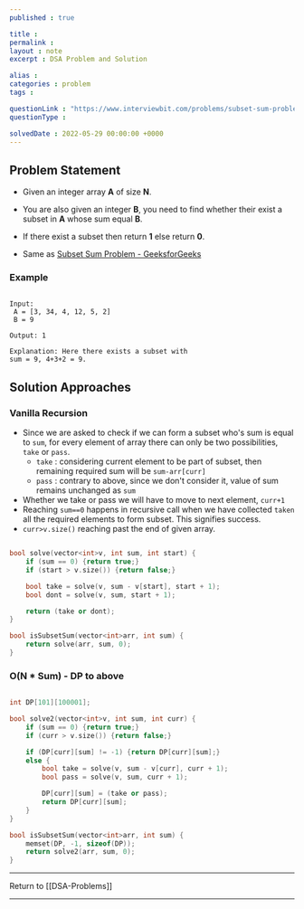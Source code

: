 ```yaml
---
published : true

title : 
permalink : 
layout : note
excerpt : DSA Problem and Solution

alias : 
categories : problem
tags : 

questionLink : "https://www.interviewbit.com/problems/subset-sum-problem/"
questionType : 

solvedDate : 2022-05-29 00:00:00 +0000
---
```


## Problem Statement

- Given an integer array **A** of size **N**.
- You are also given an integer **B**, you need to find whether their exist a subset in **A** whose sum equal **B**.
- If there exist a subset then return **1** else return **0**.

- Same as [Subset Sum Problem - GeeksforGeeks](https://practice.geeksforgeeks.org/problems/subset-sum-problem-1611555638/1/#)

### Example

```

Input:
 A = [3, 34, 4, 12, 5, 2]
 B = 9

Output: 1 

Explanation: Here there exists a subset with
sum = 9, 4+3+2 = 9.

```

## Solution Approaches

### Vanilla Recursion 

- Since we are asked to check if we can form a subset who's sum is equal to `sum`, for every element of array there can only be two possibilities, `take` or `pass`. 
	- `take` : considering current element to be part of subset, then remaining required sum will be `sum-arr[curr]`
	- `pass` : contrary to above, since we don't consider it, value of sum remains unchanged as `sum`
- Whether we take or pass we will have to move to next element, `curr+1`
- Reaching `sum==0` happens in recursive call when we have collected `taken` all the required elements to form subset. This signifies success.
- `curr>v.size()` reaching past the end of given array.


```cpp

bool solve(vector<int>v, int sum, int start) {
	if (sum == 0) {return true;}
	if (start > v.size()) {return false;}

	bool take = solve(v, sum - v[start], start + 1);
	bool dont = solve(v, sum, start + 1);

	return (take or dont);
}

bool isSubsetSum(vector<int>arr, int sum) {
	return solve(arr, sum, 0);
}

```

### O(N * Sum) - DP to above

```cpp

int DP[101][100001];

bool solve2(vector<int>v, int sum, int curr) {
	if (sum == 0) {return true;}
	if (curr > v.size()) {return false;}

	if (DP[curr][sum] != -1) {return DP[curr][sum];}
	else {
		bool take = solve(v, sum - v[curr], curr + 1);
		bool pass = solve(v, sum, curr + 1);

		DP[curr][sum] = (take or pass);
		return DP[curr][sum];
	}
}

bool isSubsetSum(vector<int>arr, int sum) {
	memset(DP, -1, sizeof(DP));
	return solve2(arr, sum, 0);
}

```

---

Return to [[DSA-Problems]]

---
